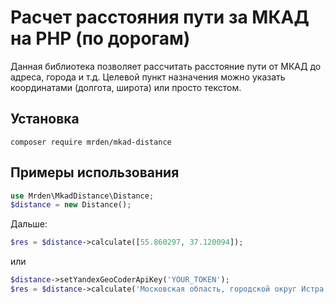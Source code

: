# Расчет расстояния пути за МКАД на PHP (по дорогам)

Данная библиотека позволяет рассчитать расстояние пути от МКАД до адреса, города и т.д. Целевой пункт назначения можно указать координатами (долгота, широта) или просто текстом.

## Установка

`composer require mrden/mkad-distance`

## Примеры использования

```php
use Mrden\MkadDistance\Distance;
$distance = new Distance();
```
Дальше:
```php
$res = $distance->calculate([55.860297, 37.120094]);
```
или
```php
$distance->setYandexGeoCoderApiKey('YOUR_TOKEN');
$res = $distance->calculate('Московская область, городской округ Истра, Дедовск, улица Гагарина, 14');
```
